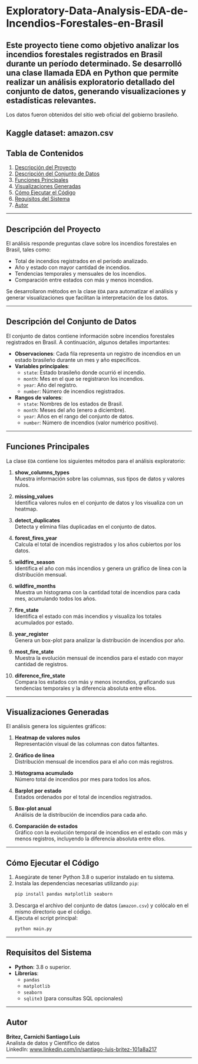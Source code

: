 # Exploratory-Data-Analysis-EDA-de-Incendios-Forestales-en-Brasil
Este proyecto tiene como objetivo analizar los incendios forestales registrados en Brasil durante un período determinado. Se desarrolló una clase llamada EDA en Python que permite realizar un análisis exploratorio detallado del conjunto de datos, generando visualizaciones y estadísticas relevantes.
---
Los datos fueron obtenidos del sitio web oficial del gobierno brasileño.

Kaggle dataset: amazon.csv
---

## Tabla de Contenidos
1. [Descripción del Proyecto](#descripción-del-proyecto)
2. [Descripción del Conjunto de Datos](#descripción-del-conjunto-de-datos)
3. [Funciones Principales](#funciones-principales)
4. [Visualizaciones Generadas](#visualizaciones-generadas)
5. [Cómo Ejecutar el Código](#cómo-ejecutar-el-código)
6. [Requisitos del Sistema](#requisitos-del-sistema)
7. [Autor](#autor)

---

## Descripción del Proyecto

El análisis responde preguntas clave sobre los incendios forestales en Brasil, tales como:
- Total de incendios registrados en el período analizado.
- Año y estado con mayor cantidad de incendios.
- Tendencias temporales y mensuales de los incendios.
- Comparación entre estados con más y menos incendios.

Se desarrollaron métodos en la clase `EDA` para automatizar el análisis y generar visualizaciones que facilitan la interpretación de los datos.

---

## Descripción del Conjunto de Datos

El conjunto de datos contiene información sobre incendios forestales registrados en Brasil. A continuación, algunos detalles importantes:
- **Observaciones**: Cada fila representa un registro de incendios en un estado brasileño durante un mes y año específicos.
- **Variables principales**:
  - `state`: Estado brasileño donde ocurrió el incendio.
  - `month`: Mes en el que se registraron los incendios.
  - `year`: Año del registro.
  - `number`: Número de incendios registrados.
- **Rangos de valores**:
  - `state`: Nombres de los estados de Brasil.
  - `month`: Meses del año (enero a diciembre).
  - `year`: Años en el rango del conjunto de datos.
  - `number`: Número de incendios (valor numérico positivo).

---

## Funciones Principales

La clase `EDA` contiene los siguientes métodos para el análisis exploratorio:

1. **show_columns_types**  
   Muestra información sobre las columnas, sus tipos de datos y valores nulos.

2. **missing_values**  
   Identifica valores nulos en el conjunto de datos y los visualiza con un heatmap.

3. **detect_duplicates**  
   Detecta y elimina filas duplicadas en el conjunto de datos.

4. **forest_fires_year**  
   Calcula el total de incendios registrados y los años cubiertos por los datos.

5. **wildfire_season**  
   Identifica el año con más incendios y genera un gráfico de línea con la distribución mensual.

6. **wildfire_months**  
   Muestra un histograma con la cantidad total de incendios para cada mes, acumulando todos los años.

7. **fire_state**  
   Identifica el estado con más incendios y visualiza los totales acumulados por estado.

8. **year_register**  
   Genera un box-plot para analizar la distribución de incendios por año.

9. **most_fire_state**  
   Muestra la evolución mensual de incendios para el estado con mayor cantidad de registros.

10. **diference_fire_state**  
    Compara los estados con más y menos incendios, graficando sus tendencias temporales y la diferencia absoluta entre ellos.

---

## Visualizaciones Generadas

El análisis genera los siguientes gráficos:

1. **Heatmap de valores nulos**  
   Representación visual de las columnas con datos faltantes.

2. **Gráfico de línea**  
   Distribución mensual de incendios para el año con más registros.

3. **Histograma acumulado**  
   Número total de incendios por mes para todos los años.

4. **Barplot por estado**  
   Estados ordenados por el total de incendios registrados.

5. **Box-plot anual**  
   Análisis de la distribución de incendios para cada año.

6. **Comparación de estados**  
   Gráfico con la evolución temporal de incendios en el estado con más y menos registros, incluyendo la diferencia absoluta entre ellos.

---

## Cómo Ejecutar el Código

1. Asegúrate de tener Python 3.8 o superior instalado en tu sistema.
2. Instala las dependencias necesarias utilizando `pip`:
   ```bash
   pip install pandas matplotlib seaborn
   ```
3. Descarga el archivo del conjunto de datos (`amazon.csv`) y colócalo en el mismo directorio que el código.
4. Ejecuta el script principal:
   ```bash
   python main.py
   ```

---

## Requisitos del Sistema

- **Python**: 3.8 o superior.
- **Librerías**:
  - `pandas`
  - `matplotlib`
  - `seaborn`
  - `sqlite3` (para consultas SQL opcionales)

---

## Autor

**Britez, Carnichi Santiago Luis**  
Analista de datos y Científico de datos   
LinkedIn: www.linkedin.com/in/santiago-luis-britez-101a8a217 

--- 
